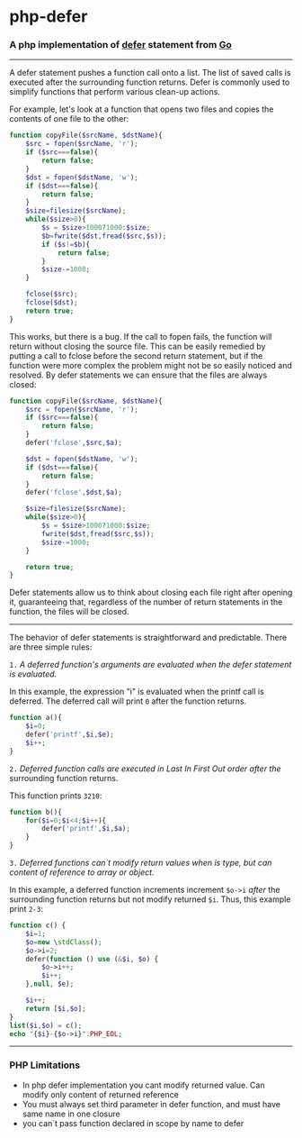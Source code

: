 # php-defer
### A php implementation of [defer](https://blog.golang.org/defer-panic-and-recover) statement from [Go](https://golang.org/)
--------

A defer statement pushes a function call onto a list. The list of saved calls 
is executed after the surrounding function returns. Defer is commonly used to 
simplify functions that perform various clean-up actions.

For example, let's look at a function that opens two files and copies the 
contents of one file to the other:
```php
function copyFile($srcName, $dstName){
	$src = fopen($srcName, 'r');
	if ($src===false){
		return false;
	}
	$dst = fopen($dstName, 'w');
	if ($dst===false){
		return false;
	}
	$size=filesize($srcName);
	while($size>0){
		$s = $size>1000?1000:$size;
		$b=fwrite($dst,fread($src,$s));
		if ($s!=$b){
			return false;
		}
		$size-=1000;
	}

	fclose($src);
	fclose($dst);
	return true;
}
```

This works, but there is a bug. If the call to fopen fails, the function 
will return without closing the source file. This can be easily remedied by 
putting a call to fclose before the second return statement, but if the 
function were more complex the problem might not be so easily noticed and resolved. 
By defer statements we can ensure that the files are always closed:
```php
function copyFile($srcName, $dstName){
	$src = fopen($srcName, 'r');
	if ($src===false){
		return false;
	}
	defer('fclose',$src,$a);

	$dst = fopen($dstName, 'w');
	if ($dst===false){
		return false;
	}
	defer('fclose',$dst,$a);

	$size=filesize($srcName);
	while($size>0){
		$s = $size>1000?1000:$size;
		fwrite($dst,fread($src,$s));
		$size-=1000;
	}

	return true;
}
```

Defer statements allow us to think about closing each file right after opening it, guaranteeing that, regardless of the number of return statements in the function, the files will be closed.

--------
The behavior of defer statements is straightforward and predictable. There are three simple rules:

`1.` *A deferred function's arguments are evaluated when the defer statement is evaluated.*

In this example, the expression "i" is evaluated when the printf call is deferred.
The deferred call will print `0` after the function returns.

```php
function a(){
	$i=0;
	defer('printf',$i,$e);
	$i++;
}
```

`2.` *Deferred function calls are executed in Last In First Out order after the*
surrounding function returns.

This function prints `3210`:
```php
function b(){
	for($i=0;$i<4;$i++){
		defer('printf',$i,$a);
	}
}
```

`3.` *Deferred functions can`t modify return values when is type, but can content of reference to array or object.*

In this example, a deferred function increments increment `$o->i` *after* the surrounding
function returns but not modify returned `$i`. Thus, this example print `2-3`:
```php
function c() {
	$i=1;
	$o=new \stdClass();
	$o->i=2;
	defer(function () use (&$i, $o) {
		$o->i++;
		$i++;
	},null, $e);

	$i++;
	return [$i,$o];
}
list($i,$o) = c();
echo "{$i}-{$o->i}".PHP_EOL;
```
---
### PHP Limitations

- In php defer implementation you cant modify returned value. Can modify only content of returned reference
- You must always set third parameter in defer function, and must have same name in one closure
- you can`t pass function declared in scope by name to defer

